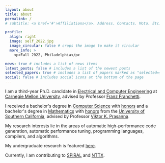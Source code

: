 ```yaml
---
layout: about
title: about
permalink: /
# subtitle: <a href='#'>Affiliations</a>. Address. Contacts. Moto. Etc.

profile:
  align: right
  image: self_2022.jpg
  image_circular: false # crops the image to make it circular
  more_info: >
    <p>Fall 2022, Philadelphia</p>

news: true # includes a list of news items
latest_posts: false # includes a list of the newest posts
selected_papers: true # includes a list of papers marked as "selected={true}"
social: false # includes social icons at the bottom of the page
---
```


I am a third-year Ph.D. candidate in [Electrical and Computer Engineering](https://www.ece.cmu.edu/) at [Carnegie Mellon University](https://www.cmu.edu/), advised by Professor [Franz Franchetti](https://users.ece.cmu.edu/~franzf/). 


I received a bachelor's degree in [Computer Science](https://www.cs.usc.edu/) with [honors](https://viterbiundergrad.usc.edu/ehp/) and a bachelor's degree in [Mathematics](https://dornsife.usc.edu/mathematics/) with [honors](https://catalogue.usc.edu/preview_entity.php?catoid=12&ent_oid=2528&hl=honors) from the [University of Southern California](https://www.usc.edu/), advised by Professor [Viktor K. Prasanna](https://sites.usc.edu/prasanna/). 


My research interests lie in the areas of automatic high-performance code generation, automatic performance tuning, programming languages, compilers, and algorithms.

My undergraduate research is featured [here](https://sites.usc.edu/dslab/projects/system-performance-prediction/). 

Currently, I am contributing to [SPIRAL](http://www.spiral.net/) and [NTTX](http://www.spiral.net/software/nttx.html). 
